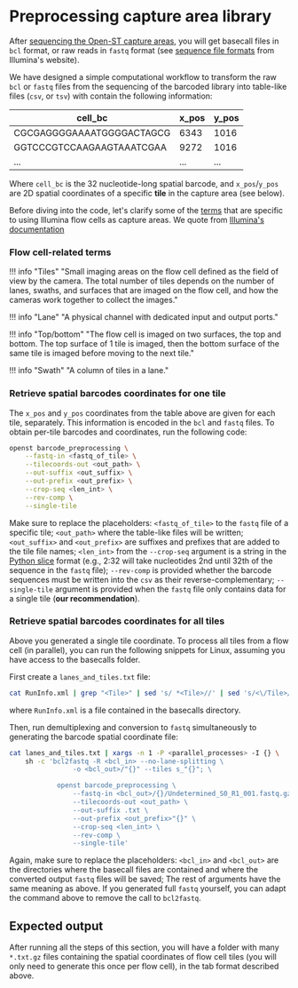 # Preprocessing capture area library
After [sequencing the Open-ST capture areas](../experimental/capture_area_generation.md), you will get basecall files in `bcl` format, or raw reads in `fastq`
format (see [sequence file formats](https://www.illumina.com/informatics/sequencing-data-analysis/sequence-file-formats.html)
from Illumina's website).

We have designed a simple computational workflow to transform the raw `bcl` or `fastq` files
from the sequencing of the barcoded library into table-like files (`csv`, or `tsv`) with contain the following
information:

|cell_bc|x_pos|y_pos|
|----|----|----|
|CGCGAGGGGAAAATGGGGACTAGCG|6343|1016|
|GGTCCCGTCCAAGAAGTAAATCGAA|9272|1016|
|...|...|...|

Where `cell_bc` is the 32 nucleotide-long spatial barcode, and `x_pos`/`y_pos` are 2D spatial coordinates
of a specific **tile** in the capture area (see below). 

Before diving into the code, let's clarify some of the
[terms](#flow-cell-related-terms) that are specific to using Illumina flow cells as capture areas. We quote from 
[Illumina's documentation](https://support-docs.illumina.com/IN/NextSeq_550-500/Content/IN/NextSeq/FlowCell_Tiles_fNS.htm)

### Flow cell-related terms
!!! info "Tiles"
    "Small imaging areas on the flow cell defined as the field of view by the 
    camera. The total number of tiles depends on the number of lanes, swaths, and surfaces that are imaged on 
    the flow cell, and how the cameras work together to collect the images."

!!! info "Lane"
    "A physical channel with dedicated input and output ports."

!!! info "Top/bottom"
    "The flow cell is imaged on two surfaces, the top and bottom.
    The top surface of 1 tile is imaged, then the bottom surface of the same tile is imaged before moving to the next tile."

!!! info "Swath"
    "A column of tiles in a lane."

### Retrieve spatial barcodes coordinates for one tile
The `x_pos` and `y_pos` coordinates from the table above are given for each tile, separately. This information is
encoded in the `bcl` and `fastq` files. To obtain per-tile barcodes and coordinates, run the following code: 


```sh
openst barcode_preprocessing \
    --fastq-in <fastq_of_tile> \
    --tilecoords-out <out_path> \
    --out-suffix <out_suffix> \
    --out-prefix <out_prefix> \
    --crop-seq <len_int> \
    --rev-comp \
    --single-tile
```

Make sure to replace the placeholders:
`<fastq_of_tile>` to the `fastq` file of a specific tile; `<out_path>` where the table-like
files will be written; `<out_suffix>` and `<out_prefix>` are suffixes and prefixes that are added to the tile file names;
`<len_int>` from the `--crop-seq` argument is a string in the [Python slice](https://docs.python.org/3/tutorial/datastructures.html) format
(e.g., 2:32 will take nucleotides 2nd until 32th of the sequence in the `fastq` file); `--rev-comp` is provided whether the barcode sequences
must be written into the `csv` as their reverse-complementary; `--single-tile` argument is provided when the `fastq` file only contains data for
a single tile (**our recommendation**).

### Retrieve spatial barcodes coordinates for all tiles
Above you generated a single tile coordinate. To process all tiles from a flow cell (in parallel), you can run the 
following snippets for Linux, assuming you have access to the basecalls folder.

First create a `lanes_and_tiles.txt` file:

```sh
cat RunInfo.xml | grep "<Tile>" | sed 's/ *<Tile>//' | sed 's/<\/Tile>//' | sed 's/^[ \t]*//;s/[ \t]*$//' > lanes_and_tiles.txt
```

where `RunInfo.xml` is a file contained in the basecalls directory.

Then, run demultiplexing and conversion to `fastq`
simultaneously to generating the barcode spatial coordinate file:

```sh
cat lanes_and_tiles.txt | xargs -n 1 -P <parallel_processes> -I {} \
    sh -c 'bcl2fastq -R <bcl_in> --no-lane-splitting \
                -o <bcl_out>/"{}" --tiles s_"{}"; \

            openst barcode_preprocessing \
                --fastq-in <bcl_out>/{}/Undetermined_S0_R1_001.fastq.gz \
                --tilecoords-out <out_path> \
                --out-suffix .txt \
                --out-prefix <out_prefix>"{}" \
                --crop-seq <len_int> \
                --rev-comp \
                --single-tile'
```

Again, make sure to replace the placeholders: `<bcl_in>` and `<bcl_out>` are the directories where the
basecall files are contained and where the converted output `fastq` files will be saved; The rest of
arguments have the same meaning as above. If you generated full `fastq` yourself, you can adapt the command
above to remove the call to `bcl2fastq`.

## Expected output

After running all the steps of this section, you will have a folder with many `*.txt.gz` files
containing the spatial coordinates of flow cell tiles (you will only need to generate this once per flow cell),
in the tab format described above.